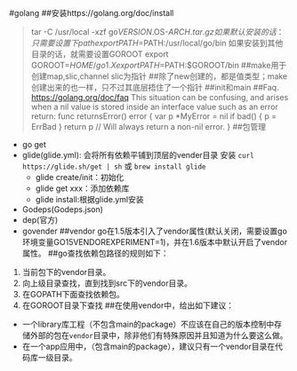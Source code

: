 #golang
##安装https://golang.org/doc/install
>tar -C /usr/local -xzf go$VERSION.$OS-$ARCH.tar.gz
如果默认安装的话：只需要设置下path
export PATH=$PATH:/usr/local/go/bin
如果安装到其他目录的话，就需要设置GOROOT
export GOROOT=$HOME/go1.X
export PATH=$PATH:$GOROOT/bin
##make用于创建map,slic,channel
slic为指针
##除了new创建的，都是值类型；make创建出来的也一样，只不过其底层捂住了一个指针
##init和main
##Faq. https://golang.org/doc/faq
This situation can be confusing, and arises when a nil value is stored inside an interface value such as an error return:
func returnsError() error {
	var p *MyError = nil
	if bad() {
		p = ErrBad
	}
	return p // Will always return a non-nil error.
}
##包管理
- go get
- glide(glide.yml): 会将所有依赖平铺到顶层的vender目录
   安装 `curl https://glide.sh/get | sh` 或 `brew install glide`
   - glide create/init：初始化
   - glide get xxx：添加依赖库
   - glide install:根据glide.yml安装
- Godeps(Godeps.json)
- dep(官方)
- govender
##vendor
go在1.5版本引入了vendor属性(默认关闭，需要设置go环境变量GO15VENDOREXPERIMENT=1)，并在1.6版本中默认开启了vendor属性。
##go查找依赖包路径的规则如下：
1. 当前包下的vendor目录。
2. 向上级目录查找，直到找到src下的vendor目录。
3. 在GOPATH下面查找依赖包。
4. 在GOROOT目录下查找
##在使用vendor中，给出如下建议：
- 一个library库工程（不包含main的package）不应该在自己的版本控制中存储外部的包在`vendor`目录中，除非他们有特殊原因并且知道为什么要这么做。
- 在一个app应用中，（包含main的package），建议只有一个vendor目录在代码库一级目录。